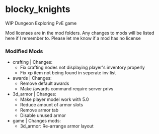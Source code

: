 # blocky_knights
WIP Dungeon Exploring PvE game

Mod licenses are in the mod folders. Any changes to mods will be listed here if I remember to.
Please let me know if a mod has no license

### Modified Mods
* crafting | Changes:
	* Fix crafting nodes not displaying player's inventory properly
	* Fix xp item not being found in seperate inv list
* awards | Changes:
	* Remove default awards
	* Make /awards command require server privs
* 3d_armor | Changes:
	* Make player model work with 5.0
	* Reduce amount of armor slots
	* Remove armor tab
	* Disable unused armor
* game | Changes mods:
	* 3d_armor: Re-arrange armor layout